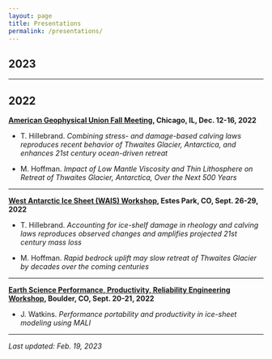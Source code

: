 ```yaml
---
layout: page
title: Presentations
permalink: /presentations/
---
```


## 2023

---

## 2022

**[American Geophysical Union Fall Meeting](https://www.agu.org/Fall-Meeting-2022), Chicago, IL, Dec. 12-16, 2022**

* T. Hillebrand. *Combining stress- and damage-based calving laws reproduces recent behavior of Thwaites Glacier, Antarctica, and enhances 21st century ocean-driven retreat*

* M. Hoffman. *Impact of Low Mantle Viscosity and Thin Lithosphere on Retreat of Thwaites Glacier, Antarctica, Over the Next 500 Years*

---

**[West Antarctic Ice Sheet (WAIS) Workshop](https://www.waisworkshop.org/2022-wais-workshop), Estes Park, CO, Sept. 26-29, 2022**

* T. Hillebrand. *Accounting for ice-shelf damage in rheology and calving laws reproduces observed changes and amplifies projected 21st century mass loss*

* M. Hoffman. *Rapid bedrock uplift may slow retreat of Thwaites Glacier by decades over the coming centuries*

---

**[Earth Science Performance, Productivity, Reliability Engineering Workshop](https://www2.cisl.ucar.edu/events/esppre-workshop), Boulder, CO, Sept. 20-21, 2022**

* J. Watkins. *Performance portability and productivity in ice-sheet modeling using MALI*

---

*Last updated: Feb. 19, 2023*



